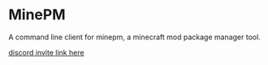 # MinePM

A command line client for minepm, a minecraft mod package manager tool.

[discord invite link here](https://discord.gg/jaquT3Kfvt)